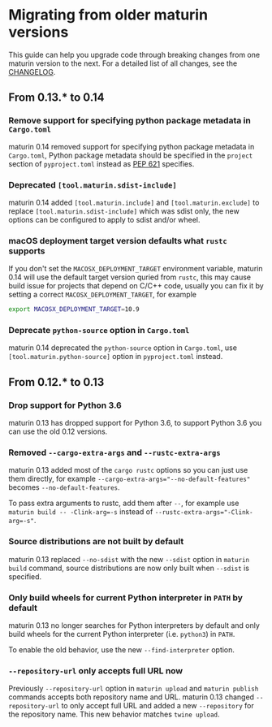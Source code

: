 # Migrating from older maturin versions

This guide can help you upgrade code through breaking changes from one maturin version to the next.
For a detailed list of all changes, see the [CHANGELOG](changelog.md).

## From 0.13.* to 0.14

### Remove support for specifying python package metadata in `Cargo.toml`

maturin 0.14 removed support for specifying python package metadata in `Cargo.toml`,
Python package metadata should be specified in the `project` section of `pyproject.toml` instead as [PEP 621](https://peps.python.org/pep-0621/) specifies.

### Deprecated `[tool.maturin.sdist-include]`

maturin 0.14 added `[tool.maturin.include]` and `[tool.maturin.exclude]`
to replace `[tool.maturin.sdist-include]` which was sdist only, the new options
can be configured to apply to sdist and/or wheel.

### macOS deployment target version defaults what `rustc` supports

If you don't set the `MACOSX_DEPLOYMENT_TARGET` environment variable,
maturin 0.14 will use the default target version quried from `rustc`, 
this may cause build issue for projects that depend on C/C++ code,
usually you can fix it by setting a correct `MACOSX_DEPLOYMENT_TARGET`, for example

```bash
export MACOSX_DEPLOYMENT_TARGET=10.9
```

### Deprecate `python-source` option in `Cargo.toml`

maturin 0.14 deprecated the `python-source` option in `Cargo.toml`,
use `[tool.maturin.python-source]` option in `pyproject.toml` instead.

## From 0.12.* to 0.13

### Drop support for Python 3.6

maturin 0.13 has dropped support for Python 3.6, to support Python 3.6 you can use the old 0.12 versions.

### Removed `--cargo-extra-args` and `--rustc-extra-args`

maturin 0.13 added most of the `cargo rustc` options so you can just use them directly,
for example `--cargo-extra-args="--no-default-features"` becomes `--no-default-features`.

To pass extra arguments to rustc, add them after `--`, 
for example use `maturin build -- -Clink-arg=-s` instead of `--rustc-extra-args="-Clink-arg=-s"`.

### Source distributions are not built by default

maturin 0.13 replaced `--no-sdist` with the new `--sdist` option in `maturin build` command,
source distributions are now only built when `--sdist` is specified.

### Only build wheels for current Python interpreter in `PATH` by default

maturin 0.13 no longer searches for Python interpreters by default and only build wheels for the current
Python interpreter (i.e. `python3`) in `PATH`.

To enable the old behavior, use the new `--find-interpreter` option.

### `--repository-url` only accepts full URL now

Previously `--repository-url` option in `maturin upload` and `maturin publish` commands accepts both
repository name and URL. maturin 0.13 changed `--repository-url` to only accept full URL and added a
new `--repository` for the repository name. This new behavior matches `twine upload`.
